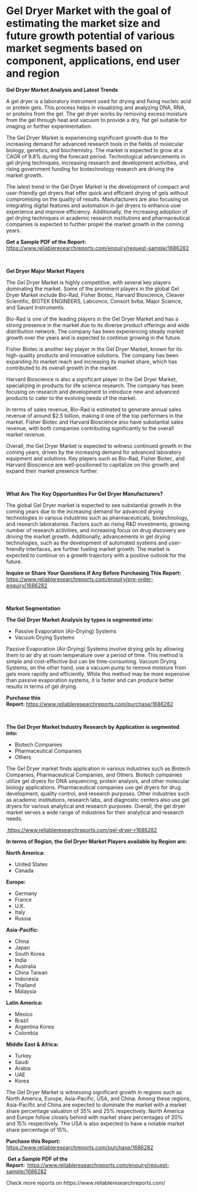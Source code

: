 <p><h1>Gel Dryer Market with the goal of estimating the market size and future growth potential of various market segments based on component, applications, end user and region</h1></p><p><strong>Gel Dryer Market Analysis and Latest Trends</strong></p>
<p><p>A gel dryer is a laboratory instrument used for drying and fixing nucleic acid or protein gels. This process helps in visualizing and analyzing DNA, RNA, or proteins from the gel. The gel dryer works by removing excess moisture from the gel through heat and vacuum to provide a dry, flat gel suitable for imaging or further experimentation.</p><p>The Gel Dryer Market is experiencing significant growth due to the increasing demand for advanced research tools in the fields of molecular biology, genetics, and biochemistry. The market is expected to grow at a CAGR of 9.8% during the forecast period. Technological advancements in gel drying techniques, increasing research and development activities, and rising government funding for biotechnology research are driving the market growth.</p><p>The latest trend in the Gel Dryer Market is the development of compact and user-friendly gel dryers that offer quick and efficient drying of gels without compromising on the quality of results. Manufacturers are also focusing on integrating digital features and automation in gel dryers to enhance user experience and improve efficiency. Additionally, the increasing adoption of gel drying techniques in academic research institutions and pharmaceutical companies is expected to further propel the market growth in the coming years.</p></p>
<p><strong>Get a Sample PDF of the Report:&nbsp;</strong> <a href="https://www.reliableresearchreports.com/enquiry/request-sample/1686282">https://www.reliableresearchreports.com/enquiry/request-sample/1686282</a></p>
<p>&nbsp;</p>
<p><strong>Gel Dryer Major Market Players</strong></p>
<p><p>The Gel Dryer Market is highly competitive, with several key players dominating the market. Some of the prominent players in the global Gel Dryer Market include Bio-Rad, Fisher Biotec, Harvard Bioscience, Cleaver Scientific, BIOTEK ENGINEERS, Labconco, Consort bvba, Major Science, and Savant Instruments.</p><p>Bio-Rad is one of the leading players in the Gel Dryer Market and has a strong presence in the market due to its diverse product offerings and wide distribution network. The company has been experiencing steady market growth over the years and is expected to continue growing in the future.</p><p>Fisher Biotec is another key player in the Gel Dryer Market, known for its high-quality products and innovative solutions. The company has been expanding its market reach and increasing its market share, which has contributed to its overall growth in the market.</p><p>Harvard Bioscience is also a significant player in the Gel Dryer Market, specializing in products for life science research. The company has been focusing on research and development to introduce new and advanced products to cater to the evolving needs of the market.</p><p>In terms of sales revenue, Bio-Rad is estimated to generate annual sales revenue of around $2.5 billion, making it one of the top performers in the market. Fisher Biotec and Harvard Bioscience also have substantial sales revenue, with both companies contributing significantly to the overall market revenue.</p><p>Overall, the Gel Dryer Market is expected to witness continued growth in the coming years, driven by the increasing demand for advanced laboratory equipment and solutions. Key players such as Bio-Rad, Fisher Biotec, and Harvard Bioscience are well-positioned to capitalize on this growth and expand their market presence further.</p></p>
<p>&nbsp;</p>
<p><strong>What Are The Key Opportunities For Gel Dryer Manufacturers?</strong></p>
<p><p>The global Gel Dryer market is expected to see substantial growth in the coming years due to the increasing demand for advanced drying technologies in various industries such as pharmaceuticals, biotechnology, and research laboratories. Factors such as rising R&D investments, growing number of research activities, and increasing focus on drug discovery are driving the market growth. Additionally, advancements in gel drying technologies, such as the development of automated systems and user-friendly interfaces, are further fueling market growth. The market is expected to continue on a growth trajectory with a positive outlook for the future.</p></p>
<p><strong>Inquire or Share Your Questions If Any Before Purchasing This Report:</strong> <a href="https://www.reliableresearchreports.com/enquiry/pre-order-enquiry/1686282">https://www.reliableresearchreports.com/enquiry/pre-order-enquiry/1686282</a></p>
<p>&nbsp;</p>
<p><strong>Market Segmentation</strong></p>
<p><strong>The Gel Dryer Market Analysis by types is segmented into:</strong></p>
<p><ul><li>Passive Evaporation (Air-Drying) Systems</li><li>Vacuum Drying Systems</li></ul></p>
<p><p>Passive Evaporation (Air-Drying) Systems involve drying gels by allowing them to air dry at room temperature over a period of time. This method is simple and cost-effective but can be time-consuming. Vacuum Drying Systems, on the other hand, use a vacuum pump to remove moisture from gels more rapidly and efficiently. While this method may be more expensive than passive evaporation systems, it is faster and can produce better results in terms of gel drying.</p></p>
<p><strong>Purchase this Report:&nbsp;</strong><a href="https://www.reliableresearchreports.com/purchase/1686282">https://www.reliableresearchreports.com/purchase/1686282</a></p>
<p>&nbsp;</p>
<p><strong>The Gel Dryer Market Industry Research by Application is segmented into:</strong></p>
<p><ul><li>Biotech Companies</li><li>Pharmaceutical Companies</li><li>Others</li></ul></p>
<p><p>The Gel Dryer market finds application in various industries such as Biotech Companies, Pharmaceutical Companies, and Others. Biotech companies utilize gel dryers for DNA sequencing, protein analysis, and other molecular biology applications. Pharmaceutical companies use gel dryers for drug development, quality control, and research purposes. Other industries such as academic institutions, research labs, and diagnostic centers also use gel dryers for various analytical and research purposes. Overall, the gel dryer market serves a wide range of industries for their analytical and research needs.</p></p>
<p><a href="https://www.reliableresearchreports.com/gel-dryer-r1686282">&nbsp;https://www.reliableresearchreports.com/gel-dryer-r1686282</a></p>
<p><strong>In terms of Region, the Gel Dryer Market Players available by Region are:</strong></p>
<p>
    <p> <strong> North America: </strong>
        <ul>
            <li>United States</li>
            <li>Canada</li>
        </ul>
        </p> 
    <p> <strong> Europe: </strong>
        <ul>
            <li>Germany</li>
            <li>France</li>
            <li>U.K.</li>
            <li>Italy</li>
            <li>Russia</li>
        </ul>
        </p> 
    <p> <strong> Asia-Pacific: </strong>
        <ul>
            <li>China</li>
            <li>Japan</li>
            <li>South Korea</li>
            <li>India</li>
            <li>Australia</li>
            <li>China Taiwan</li>
            <li>Indonesia</li>
            <li>Thailand</li>
            <li>Malaysia</li>
        </ul>
        </p> 
    <p> <strong> Latin America: </strong>
        <ul>
            <li>Mexico</li>
            <li>Brazil</li>
            <li>Argentina Korea</li>
            <li>Colombia</li>
        </ul>
        </p> 
    <p> <strong> Middle East & Africa: </strong>
        <ul>
            <li>Turkey</li>
            <li>Saudi</li>
            <li>Arabia</li>
            <li>UAE</li>
            <li>Korea</li>
        </ul>
    </p>
    </p>
<p><p>The Gel Dryer Market is witnessing significant growth in regions such as North America, Europe, Asia-Pacific, USA, and China. Among these regions, Asia-Pacific and China are expected to dominate the market with a market share percentage valuation of 35% and 25% respectively. North America and Europe follow closely behind with market share percentages of 20% and 15% respectively. The USA is also expected to have a notable market share percentage of 15%.</p></p>
<p><strong>Purchase this Report: </strong><a href="https://www.reliableresearchreports.com/purchase/1686282">https://www.reliableresearchreports.com/purchase/1686282</a></p>
<p>&nbsp;<strong>Get a Sample PDF of the Report:&nbsp;&nbsp;</strong><a href="https://www.reliableresearchreports.com/enquiry/request-sample/1686282">https://www.reliableresearchreports.com/enquiry/request-sample/1686282</a></p>
<p><strong></strong></p>
<p>Check more reports on https://www.reliableresearchreports.com/</p>